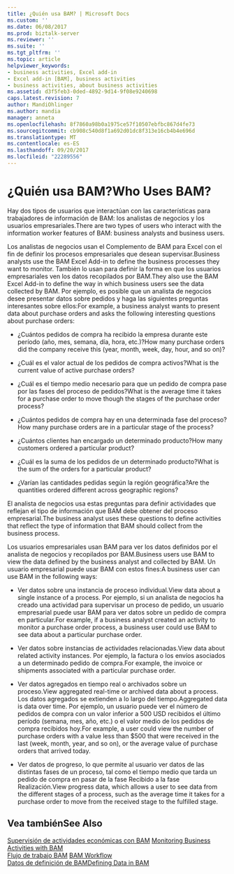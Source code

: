 ```yaml
---
title: ¿Quién usa BAM? | Microsoft Docs
ms.custom: ''
ms.date: 06/08/2017
ms.prod: biztalk-server
ms.reviewer: ''
ms.suite: ''
ms.tgt_pltfrm: ''
ms.topic: article
helpviewer_keywords:
- business activities, Excel add-in
- Excel add-in [BAM], business activities
- business activities, about business activities
ms.assetid: d3f5feb3-0ded-4892-9d14-9f08e9240698
caps.latest.revision: 7
author: MandiOhlinger
ms.author: mandia
manager: anneta
ms.openlocfilehash: 8f7860a98b0a1975ce57f10507ebfbc867d4fe73
ms.sourcegitcommit: cb908c540d8f1a692d01dc8f313e16cb4b4e696d
ms.translationtype: MT
ms.contentlocale: es-ES
ms.lasthandoff: 09/20/2017
ms.locfileid: "22289556"
---
```

# <a name="who-uses-bam"></a><span data-ttu-id="978b7-103">¿Quién usa BAM?</span><span class="sxs-lookup"><span data-stu-id="978b7-103">Who Uses BAM?</span></span>
<span data-ttu-id="978b7-104">Hay dos tipos de usuarios que interactúan con las características para trabajadores de información de BAM: los analistas de negocios y los usuarios empresariales.</span><span class="sxs-lookup"><span data-stu-id="978b7-104">There are two types of users who interact with the information worker features of BAM: business analysts and business users.</span></span>  
  
 <span data-ttu-id="978b7-105">Los analistas de negocios usan el Complemento de BAM para Excel con el fin de definir los procesos empresariales que desean supervisar.</span><span class="sxs-lookup"><span data-stu-id="978b7-105">Business analysts use the BAM Excel Add-in to define the business processes they want to monitor.</span></span> <span data-ttu-id="978b7-106">También lo usan para definir la forma en que los usuarios empresariales ven los datos recopilados por BAM.</span><span class="sxs-lookup"><span data-stu-id="978b7-106">They also use the BAM Excel Add-in to define the way in which business users see the data collected by BAM.</span></span> <span data-ttu-id="978b7-107">Por ejemplo, es posible que un analista de negocios desee presentar datos sobre pedidos y haga las siguientes preguntas interesantes sobre ellos:</span><span class="sxs-lookup"><span data-stu-id="978b7-107">For example, a business analyst wants to present data about purchase orders and asks the following interesting questions about purchase orders:</span></span>  
  
-   <span data-ttu-id="978b7-108">¿Cuántos pedidos de compra ha recibido la empresa durante este período (año, mes, semana, día, hora, etc.)?</span><span class="sxs-lookup"><span data-stu-id="978b7-108">How many purchase orders did the company receive this (year, month, week, day, hour, and so on)?</span></span>  
  
-   <span data-ttu-id="978b7-109">¿Cuál es el valor actual de los pedidos de compra activos?</span><span class="sxs-lookup"><span data-stu-id="978b7-109">What is the current value of active purchase orders?</span></span>  
  
-   <span data-ttu-id="978b7-110">¿Cuál es el tiempo medio necesario para que un pedido de compra pase por las fases del proceso de pedidos?</span><span class="sxs-lookup"><span data-stu-id="978b7-110">What is the average time it takes for a purchase order to move though the stages of the purchase order process?</span></span>  
  
-   <span data-ttu-id="978b7-111">¿Cuántos pedidos de compra hay en una determinada fase del proceso?</span><span class="sxs-lookup"><span data-stu-id="978b7-111">How many purchase orders are in a particular stage of the process?</span></span>  
  
-   <span data-ttu-id="978b7-112">¿Cuántos clientes han encargado un determinado producto?</span><span class="sxs-lookup"><span data-stu-id="978b7-112">How many customers ordered a particular product?</span></span>  
  
-   <span data-ttu-id="978b7-113">¿Cuál es la suma de los pedidos de un determinado producto?</span><span class="sxs-lookup"><span data-stu-id="978b7-113">What is the sum of the orders for a particular product?</span></span>  
  
-   <span data-ttu-id="978b7-114">¿Varían las cantidades pedidas según la región geográfica?</span><span class="sxs-lookup"><span data-stu-id="978b7-114">Are the quantities ordered different across geographic regions?</span></span>  
  
 <span data-ttu-id="978b7-115">El analista de negocios usa estas preguntas para definir actividades que reflejan el tipo de información que BAM debe obtener del proceso empresarial.</span><span class="sxs-lookup"><span data-stu-id="978b7-115">The business analyst uses these questions to define activities that reflect the type of information that BAM should collect from the business process.</span></span>  
  
 <span data-ttu-id="978b7-116">Los usuarios empresariales usan BAM para ver los datos definidos por el analista de negocios y recopilados por BAM.</span><span class="sxs-lookup"><span data-stu-id="978b7-116">Business users use BAM to view the data defined by the business analyst and collected by BAM.</span></span> <span data-ttu-id="978b7-117">Un usuario empresarial puede usar BAM con estos fines:</span><span class="sxs-lookup"><span data-stu-id="978b7-117">A business user can use BAM in the following ways:</span></span>  
  
-   <span data-ttu-id="978b7-118">Ver datos sobre una instancia de proceso individual.</span><span class="sxs-lookup"><span data-stu-id="978b7-118">View data about a single instance of a process.</span></span> <span data-ttu-id="978b7-119">Por ejemplo, si un analista de negocios ha creado una actividad para supervisar un proceso de pedido, un usuario empresarial puede usar BAM para ver datos sobre un pedido de compra en particular.</span><span class="sxs-lookup"><span data-stu-id="978b7-119">For example, if a business analyst created an activity to monitor a purchase order process, a business user could use BAM to see data about a particular purchase order.</span></span>  
  
-   <span data-ttu-id="978b7-120">Ver datos sobre instancias de actividades relacionadas.</span><span class="sxs-lookup"><span data-stu-id="978b7-120">View data about related activity instances.</span></span> <span data-ttu-id="978b7-121">Por ejemplo, la factura o los envíos asociados a un determinado pedido de compra.</span><span class="sxs-lookup"><span data-stu-id="978b7-121">For example, the invoice or shipments associated with a particular purchase order.</span></span>  
  
-   <span data-ttu-id="978b7-122">Ver datos agregados en tiempo real o archivados sobre un proceso.</span><span class="sxs-lookup"><span data-stu-id="978b7-122">View aggregated real-time or archived data about a process.</span></span> <span data-ttu-id="978b7-123">Los datos agregados se extienden a lo largo del tiempo.</span><span class="sxs-lookup"><span data-stu-id="978b7-123">Aggregated data is data over time.</span></span> <span data-ttu-id="978b7-124">Por ejemplo, un usuario puede ver el número de pedidos de compra con un valor inferior a 500 USD recibidos el último período (semana, mes, año, etc.) o el valor medio de los pedidos de compra recibidos hoy.</span><span class="sxs-lookup"><span data-stu-id="978b7-124">For example, a user could view the number of purchase orders with a value less than $500 that were received in the last (week, month, year, and so on), or the average value of purchase orders that arrived today.</span></span>  
  
-   <span data-ttu-id="978b7-125">Ver datos de progreso, lo que permite al usuario ver datos de las distintas fases de un proceso, tal como el tiempo medio que tarda un pedido de compra en pasar de la fase Recibido a la fase Realización.</span><span class="sxs-lookup"><span data-stu-id="978b7-125">View progress data, which allows a user to see data from the different stages of a process, such as the average time it takes for a purchase order to move from the received stage to the fulfilled stage.</span></span>  
  
## <a name="see-also"></a><span data-ttu-id="978b7-126">Vea también</span><span class="sxs-lookup"><span data-stu-id="978b7-126">See Also</span></span>  
 <span data-ttu-id="978b7-127">[Supervisión de actividades económicas con BAM](../core/monitoring-business-activities-with-bam.md) </span><span class="sxs-lookup"><span data-stu-id="978b7-127">[Monitoring Business Activities with BAM](../core/monitoring-business-activities-with-bam.md) </span></span>  
 <span data-ttu-id="978b7-128">[Flujo de trabajo BAM](../core/bam-workflow.md) </span><span class="sxs-lookup"><span data-stu-id="978b7-128">[BAM Workflow](../core/bam-workflow.md) </span></span>  
 [<span data-ttu-id="978b7-129">Datos de definición de BAM</span><span class="sxs-lookup"><span data-stu-id="978b7-129">Defining Data in BAM</span></span>](../core/defining-data-in-bam.md)